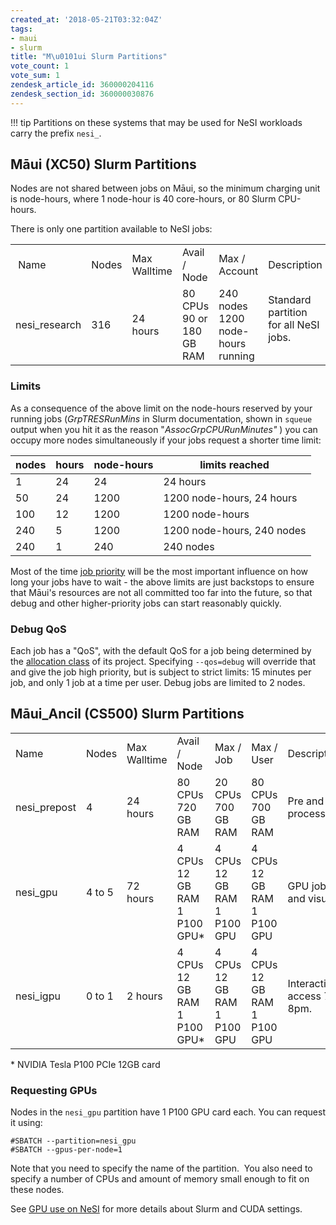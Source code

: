 ```yaml
---
created_at: '2018-05-21T03:32:04Z'
tags:
- maui
- slurm
title: "M\u0101ui Slurm Partitions"
vote_count: 1
vote_sum: 1
zendesk_article_id: 360000204116
zendesk_section_id: 360000030876
---
```


!!! tip
     Partitions on these systems that may be used for NeSI workloads carry
     the prefix `nesi_`.

<!-- ## Definitions

**CPU** - A logical core, also known as a hardware thread. Referred to
as a "CPU" in the Slurm documentation.  Since
[Hyperthreading](https://support.nesi.org.nz/hc/en-gb/articles/360000568236/)
is enabled, there are two CPUs per physical core, and every task— and
therefore every job — is allocated an even number of CPUs.

**Job:** A running batch script and any other processes which it might
launch with *srun*.

**Node: **A single computer within the cluster with its own CPUs and RAM
(memory), and sometimes also GPUs. A node is analogous to a workstation
(desktop PC) or laptop.

**Walltime: **Real world time, as opposed to CPU time (walltime x CPUs).
 -->
## Māui (XC50) Slurm Partitions

Nodes are not shared between jobs on Māui, so the minimum charging unit
is node-hours, where 1 node-hour is 40 core-hours, or 80 Slurm
CPU-hours.

There is only one partition available to NeSI jobs:

<table >
<colgroup>
<col />
<col />
<col />
<col />
<col />
<col />
</colgroup>
<tbody>
<tr >
<td
> Name </td>
<td
>Nodes</td>
<td >Max
Walltime</td>
<td >Avail /
Node</td>
<td >Max /
Account</td>
<td
>Description</td>
</tr>
<tr >
<td
>nesi_research</td>
<td
>316</td>
<td >24
hours</td>
<td >80
CPUs
90 or 180 GB RAM</td>
<td >240
nodes
1200 node-hours running</td>
<td
>Standard
partition for all NeSI jobs.<br />
<br />
</td>
</tr>
</tbody>
</table>

### Limits

As a consequence of the above limit on the node-hours reserved by your
running jobs (*GrpTRESRunMins* in Slurm documentation, shown in `squeue`
output when you hit it as the reason "*AssocGrpCPURunMinutes"* ) you can
occupy more nodes simultaneously if your jobs request a shorter time
limit:

| nodes | hours | node-hours | limits reached             |
| ----- | ----- | ---------- | -------------------------- |
| 1     | 24    | 24         | 24 hours                   |
| 50    | 24    | 1200       | 1200 node-hours, 24 hours  |
| 100   | 12    | 1200       | 1200 node-hours            |
| 240   | 5     | 1200       | 1200 node-hours, 240 nodes |
| 240   | 1     | 240        | 240 nodes                  |

Most of the time [job
priority](../../Scientific_Computing/Running_Jobs_on_Maui_and_Mahuika/Job_prioritisation.md) will
be the most important influence on how long your jobs have to wait - the
above limits are just backstops to ensure that Māui's resources are not
all committed too far into the future, so that debug and other
higher-priority jobs can start reasonably quickly.

### Debug QoS

Each job has a "QoS", with the default QoS for a job being determined by
the [allocation
class](https://support.nesi.org.nz/hc/en-gb/articles/360000202535-Overview)
of its project. Specifying `--qos=debug` will override that and give the
job high priority, but is subject to strict limits: 15 minutes per
job, and only 1 job at a time per user. Debug jobs are limited to 2
nodes.

## Māui\_Ancil (CS500) Slurm Partitions

<table >
<colgroup>
<col />
<col />
<col />
<col />
<col />
<col />
<col />
</colgroup>
<tbody>
<tr >
<td
>Name</td>
<td
>Nodes</td>
<td >Max
Walltime</td>
<td >Avail /
Node</td>
<td >Max /
Job</td>
<td >Max /
User</td>
<td
>Description</td>
</tr>
<tr >
<td
>nesi_prepost</td>
<td
>4</td>
<td >24
hours</td>
<td >80
CPUs
720 GB RAM</td>
<td >20
CPUs
700 GB RAM</td>
<td >80
CPUs
700 GB RAM</td>
<td >Pre and
post processing tasks.</td>
</tr>
<tr >
<td
>nesi_gpu</td>
<td >4 to
5</td>
<td >72
hours</td>
<td >4
CPUs
12 GB RAM
1 P100 GPU*</td>
<td >4
CPUs
12 GB RAM
1 P100 GPU</td>
<td >4
CPUs
12 GB RAM
1 P100 GPU</td>
<td >GPU
jobs and visualisation. </td>
</tr>
<tr >
<td
>nesi_igpu</td>
<td >0 to
1</td>
<td >2
hours</td>
<td >4
CPUs
12 GB RAM
1 P100 GPU*</td>
<td >4
CPUs
12 GB RAM
1 P100 GPU</td>
<td >4
CPUs
12 GB RAM
1 P100 GPU</td>
<td
>Interactive
GPU access 7am - 8pm.</td>
</tr>
</tbody>
</table>

\* NVIDIA Tesla P100 PCIe 12GB card

### Requesting GPUs

Nodes in the `nesi_gpu` partition have 1 P100 GPU card each. You can
request it using:

``` sl
#SBATCH --partition=nesi_gpu
#SBATCH --gpus-per-node=1
```

Note that you need to specify the name of the partition.  You also need
to specify a number of CPUs and amount of memory small enough to fit on
these nodes.

See [GPU use on NeSI](../../Scientific_Computing/Running_Jobs_on_Maui_and_Mahuika/GPU_use_on_NeSI.md)
for more details about Slurm and CUDA settings.
